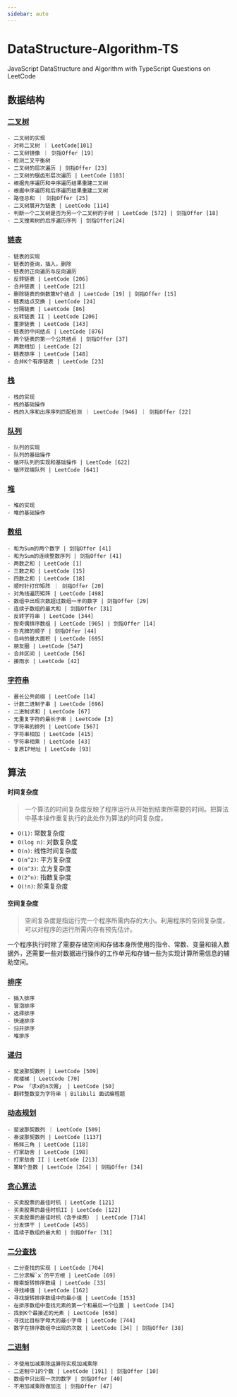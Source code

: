 ```yaml
---
sidebar: auto
---
```


# DataStructure-Algorithm-TS
JavaScript DataStructure and Algorithm with TypeScript
Questions on LeetCode

## 数据结构
### [二叉树](./ds/BinaryTree.md)
    - 二叉树的实现
    - 对称二叉树 ｜ LeetCode[101]
    - 二叉树镜像 ｜ 剑指Offer [19]
    - 检测二叉平衡树
    - 二叉树的层次遍历 | 剑指Offer [23]
    - 二叉树的锯齿形层次遍历 | LeetCode [103]
    - 根据先序遍历和中序遍历结果重建二叉树
    - 根据中序遍历和后序遍历结果重建二叉树
    - 路径总和 ｜ 剑指Offer [25]
    - 二叉树展开为链表 | LeetCode [114]
    - 判断一个二叉树是否为另一个二叉树的子树 | LeetCode [572] | 剑指Offer [18]
    - 二叉搜索树的后序遍历序列 | 剑指Offer[24]

### [链表](./ds/LinkList.md)
    - 链表的实现
    - 链表的查询，插入，删除
    - 链表的正向遍历与反向遍历
    - 反转链表 | LeetCode [206]
    - 合并链表 | LeetCode [21]
    - 删除链表的倒数第N个结点 | LeetCode [19] | 剑指Offer [15]
    - 链表结点交换 | LeetCode [24]
    - 分隔链表 | LeetCode [86]
    - 反转链表 II | LeetCode [206]
    - 重排链表 | LeetCode [143]
    - 链表的中间结点 | LeetCode [876]
    - 两个链表的第一个公共结点 | 剑指Offer [37]
    - 两数相加 | LeetCode [2]
    - 链表排序 | LeetCode [148]
    - 合并K个有序链表 | LeetCode [23]
### [栈](./ds/Stack.md)
    - 栈的实现
    - 栈的基础操作
    - 栈的入序和出序序列匹配检测 ｜ LeetCode [946] ｜ 剑指Offer [22]

### [队列](./ds/Queue.md)
    - 队列的实现
    - 队列的基础操作
    - 循环队列的实现和基础操作 | LeetCode [622]
    - 循环双端队列 | LeetCode [641]

### [堆](./ds/Heap.md)
    - 堆的实现
    - 堆的基础操作
### [数组](./ds/Array.md)
    - 和为Sum的两个数字 | 剑指Offer [41]
    - 和为Sum的连续整数序列 | 剑指Offer [41]
    - 两数之和 | LeetCode [1]
    - 三数之和 | LeetCode [15]
    - 四数之和 | LeetCode [18]
    - 顺时针打印矩阵 ｜ 剑指Offer [20]
    - 对角线遍历矩阵 | LeetCode [498]
    - 数组中出现次数超过数组一半的数字 | 剑指Offer [29]
    - 连续子数组的最大和 | 剑指Offer [31]
    - 反转字符串 | LeetCode [344]
    - 按奇偶排序数组 | LeetCode [905] | 剑指Offer [14]
    - 扑克牌的顺子 | 剑指Offer [44]
    - 岛屿的最大面积 | LeetCode [695]
    - 朋友圈 | LeetCode [547]
    - 合并区间 | LeetCode [56]
    - 接雨水 | LeetCode [42]

### [字符串](./ds/String.md)
    - 最长公共前缀 | LeetCode [14]
    - 计数二进制子串 | LeetCode [696]
    - 二进制求和 | LeetCode [67]
    - 无重复字符的最长子串 | LeetCode [3]
    - 字符串的排列 | LeetCode [567]
    - 字符串相加 | LeetCode [415]
    - 字符串相乘 | LeetCode [43]
    - 复原IP地址 | LeetCode [93]
## 算法

#### 时间复杂度

> 一个算法的时间复杂度反映了程序运行从开始到结束所需要的时间。把算法中基本操作重复执行的此处作为算法的时间复杂度。

- `O(1)`: 常数复杂度
- `O(log n)`: 对数复杂度
- `O(n)`: 线性时间复杂度
- `O(n^2)`: 平方复杂度
- `O(n^3)`: 立方复杂度
- `O(2^n)`: 指数复杂度
- `O(!n)`: 阶乘复杂度

#### 空间复杂度

> 空间复杂度是指运行完一个程序所需内存的大小。利用程序的空间复杂度，可以对程序的运行所需内存有预先估计。

一个程序执行时除了需要存储空间和存储本身所使用的指令、常数、变量和输入数据外，还需要一些对数据进行操作的工作单元和存储一些为实现计算所需信息的辅助空间。


### [排序](./al/Sort.md)
    - 插入排序  
    - 冒泡排序
    - 选择排序
    - 快速排序
    - 归并排序
    - 堆排序

### [递归](./al/Recursion.md)
    - 斐波那契数列 | LeetCode [509]
    - 爬楼梯 | LeetCode [70]
    - Pow 「求x的n次幂」 | LeetCode [50]
    - 翻转整数变为字符串 | Bilibili 面试编程题

### [动态规划](./al/DynamicProgramming.md)
    - 斐波那契数列 ｜ LeetCode [509]
    - 泰波那契数列 | LeetCode [1137]
    - 杨辉三角 | LeetCode [118]
    - 打家劫舍 | LeetCode [198]
    - 打家劫舍 II | LeetCode [213]
    - 第N个丑数 | LeetCode [264] | 剑指Offer [34]
### [贪心算法](./al/GreedAlgorithm.md)
    - 买卖股票的最佳时机 | LeetCode [121]
    - 买卖股票的最佳时机II | LeetCode [122]
    - 买卖股票的最佳时机（含手续费） | LeetCode [714]
    - 分发饼干 | LeetCode [455]
    - 连续子数组的最大和 | 剑指Offer [31]
### [二分查找](./al/Search.md)
    - 二分查找的实现 | LeetCode [704]
    - 二分求解`x`的平方根 | LeetCode [69]
    - 搜索旋转排序数组 | LeetCode [33]
    - 寻找峰值 | LeetCode [162]
    - 寻找旋转排序数组中的最小值 | LeetCode [153]
    - 在排序数组中查找元素的第一个和最后一个位置 | LeetCode [34]
    - 找到K个最接近的元素 | LeetCode [658]
    - 寻找比目标字母大的最小字母 | LeetCode [744]
    - 数字在排序数组中出现的次数 | LeetCode [34] | 剑指Offer [38]
### [二进制](./Binary.md)
    - 不使用加减乘除运算符实现加减乘除 
    - 二进制中1的个数 | LeetCode [191] | 剑指Offer [10]
    - 数组中只出现一次的数字 | 剑指Offer [40]
    - 不用加减乘除做加法 | 剑指Offer [47]